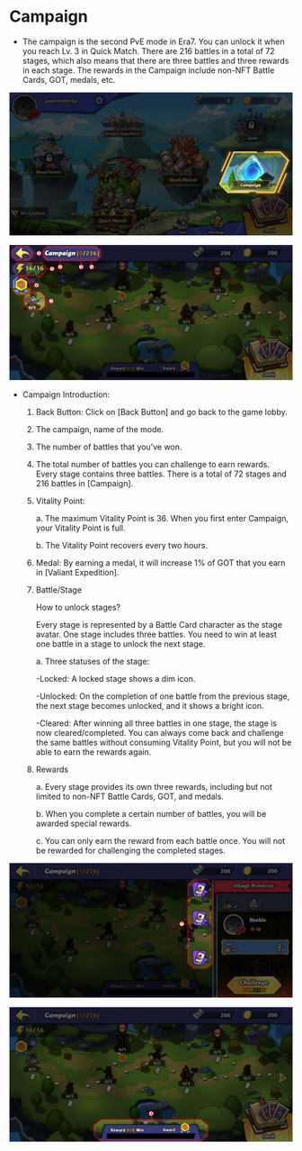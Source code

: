# Campaign

* The campaign is the second PvE mode in Era7. You can unlock it when you reach Lv. 3 in Quick Match. There are 216 battles in a total of 72 stages, which also means that there are three battles and three rewards in each stage. The rewards in the Campaign include non-NFT Battle Cards, GOT, medals, etc.

![](../../.gitbook/assets/marketplace.jpg)

![](<../../.gitbook/assets/1 (1).png>)

*   Campaign Introduction:

    1. Back Button: Click on \[Back Button] and go back to the game lobby.
    2. The campaign, name of the mode.
    3. The number of battles that you’ve won.
    4. The total number of battles you can challenge to earn rewards. Every stage contains three battles. There is a total of 72 stages and 216 battles in \[Campaign].
    5.  Vitality Point:

        a.    The maximum Vitality Point is 36. When you first enter Campaign, your Vitality Point is full.

        b.    The Vitality Point recovers every two hours.
    6. Medal: By earning a medal, it will increase 1% of GOT that you earn in \[Valiant Expedition].
    7.  Battle/Stage

        How to unlock stages?

        Every stage is represented by a Battle Card character as the stage avatar. One stage includes three battles. You need to win at least one battle in a stage to unlock the next stage.

        a.    Three statuses of the stage:

        \-Locked: A locked stage shows a dim icon.

        \-Unlocked: On the completion of one battle from the previous stage, the next stage becomes unlocked, and it shows a bright icon.

        \-Cleared: After winning all three battles in one stage, the stage is now cleared/completed. You can always come back and challenge the same battles without consuming Vitality Point, but you will not be able to earn the rewards again.
    8.  Rewards

        a.    Every stage provides its own three rewards, including but not limited to non-NFT Battle Cards, GOT, and medals.

        b.    When you complete a certain number of battles, you will be awarded special rewards.

        c.    You can only earn the reward from each battle once. You will not be rewarded for challenging the completed stages.



![](../../.gitbook/assets/2.png)

![](../../.gitbook/assets/3.png)
